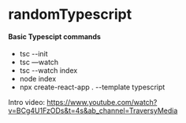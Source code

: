 # randomTypescript

#### Basic Typescipt commands
- tsc --init  
- tsc —watch
- tsc --watch index 
- node index 
- npx create-react-app . --template typescript

Intro video: https://www.youtube.com/watch?v=BCg4U1FzODs&t=4s&ab_channel=TraversyMedia